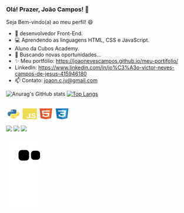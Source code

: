 ### Olá! Prazer, João Campos! 👋


 
Seja Bem-vindo(a) ao meu perfil! 😄
- 🔭 desenvolvedor Front-End. 
- 💻 Aprendendo as linguagens HTML, CSS e JavaScript.
- Aluno da Cubos Academy.
- 👯 Buscando novas oportunidades...
- ✨ Meu portfólio: https://joaonevescampos.github.io/meu-portifolio/
- LinkedIn: 
https://www.linkedin.com/in/jo%C3%A3o-victor-neves-campos-de-jesus-415946180
- 📫 Contato: joaon.c.jv@gmail.com



![Anurag's GitHub stats](https://github-readme-stats.vercel.app/api?username=joaonevescampos&show_icons=true&theme=highcontrast)
[![Top Langs](https://github-readme-stats.vercel.app/api/top-langs/?username=joaonevescampos&show_icons=true&theme=highcontrast)](https://github.com/joaonevescampos/github-readme-stats)
<div style="display: inline_block"><br>
<img align="center" alt="João-Python" height="30" width="40" src="https://raw.githubusercontent.com/devicons/devicon/master/icons/python/python-original.svg">
<img align="center" alt="João-Js" height="30" width="40" src="https://raw.githubusercontent.com/devicons/devicon/master/icons/javascript/javascript-plain.svg">
<img align="center" alt="João-HTML" height="30" width="40" src="https://raw.githubusercontent.com/devicons/devicon/master/icons/html5/html5-original.svg">
<img align="center" alt="João-CSS" height="30" width="40" src="https://raw.githubusercontent.com/devicons/devicon/master/icons/css3/css3-original.svg">

<div><br>
  <a href="https://instagram.com/joaon.campos" target="_blank"><img src="https://img.shields.io/badge/-Instagram-%23E4405F?style=for-the-badge&logo=instagram&logoColor=white" target="_blank"></a>
  <a href = "mailto:joaon.c.jv@gmail.com"><img src="https://img.shields.io/badge/-Gmail-%23333?style=for-the-badge&logo=gmail&logoColor=white" target="_blank"></a>
  <a href="https://www.linkedin.com/in/jo%C3%A3o-victor-neves-campos-de-jesus-415946180/" target="_blank"><img src="https://img.shields.io/badge/-LinkedIn-%230077B5?style=for-the-badge&logo=linkedin&logoColor=white" target="_blank"></a> 
</div>
  
  ![snake gif](https://github.com/joaonevescampos/joaonevescampos/blob/output/github-contribution-grid-snake.svg)
